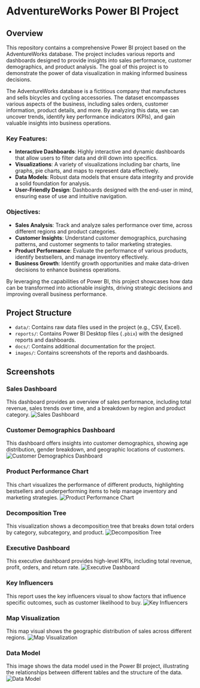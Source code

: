# AdventureWorks Power BI Project

## Overview
This repository contains a comprehensive Power BI project based on the AdventureWorks database. The project includes various reports and dashboards designed to provide insights into sales performance, customer demographics, and product analysis. The goal of this project is to demonstrate the power of data visualization in making informed business decisions. 

The AdventureWorks database is a fictitious company that manufactures and sells bicycles and cycling accessories. The dataset encompasses various aspects of the business, including sales orders, customer information, product details, and more. By analyzing this data, we can uncover trends, identify key performance indicators (KPIs), and gain valuable insights into business operations.

### Key Features:
- **Interactive Dashboards**: Highly interactive and dynamic dashboards that allow users to filter data and drill down into specifics.
- **Visualizations**: A variety of visualizations including bar charts, line graphs, pie charts, and maps to represent data effectively.
- **Data Models**: Robust data models that ensure data integrity and provide a solid foundation for analysis.
- **User-Friendly Design**: Dashboards designed with the end-user in mind, ensuring ease of use and intuitive navigation.

### Objectives:
- **Sales Analysis**: Track and analyze sales performance over time, across different regions and product categories.
- **Customer Insights**: Understand customer demographics, purchasing patterns, and customer segments to tailor marketing strategies.
- **Product Performance**: Evaluate the performance of various products, identify bestsellers, and manage inventory effectively.
- **Business Growth**: Identify growth opportunities and make data-driven decisions to enhance business operations.

By leveraging the capabilities of Power BI, this project showcases how data can be transformed into actionable insights, driving strategic decisions and improving overall business performance.

## Project Structure
- `data/`: Contains raw data files used in the project (e.g., CSV, Excel).
- `reports/`: Contains Power BI Desktop files (`.pbix`) with the designed reports and dashboards.
- `docs/`: Contains additional documentation for the project.
- `images/`: Contains screenshots of the reports and dashboards.

## Screenshots

### Sales Dashboard
This dashboard provides an overview of sales performance, including total revenue, sales trends over time, and a breakdown by region and product category.
![Sales Dashboard](images/Q&A.png)

### Customer Demographics Dashboard
This dashboard offers insights into customer demographics, showing age distribution, gender breakdown, and geographic locations of customers.
![Customer Demographics Dashboard](images/CustomerDetail.png)

### Product Performance Chart
This chart visualizes the performance of different products, highlighting bestsellers and underperforming items to help manage inventory and marketing strategies.
![Product Performance Chart](images/ProductDetail.png)

### Decomposition Tree
This visualization shows a decomposition tree that breaks down total orders by category, subcategory, and product.
![Decomposition Tree](images/DecompositionTree.png)

### Executive Dashboard
This executive dashboard provides high-level KPIs, including total revenue, profit, orders, and return rate.
![Executive Dashboard](images/ExecDashboard.png)

### Key Influencers
This report uses the key influencers visual to show factors that influence specific outcomes, such as customer likelihood to buy.
![Key Influencers](images/KeyInfluencers.png)

### Map Visualization
This map visual shows the geographic distribution of sales across different regions.
![Map Visualization](images/Map.png)

### Data Model
This image shows the data model used in the Power BI project, illustrating the relationships between different tables and the structure of the data.
![Data Model](images/ModelView.png)
